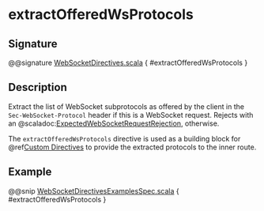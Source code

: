 # extractOfferedWsProtocols

## Signature

@@signature [WebSocketDirectives.scala](../../../../../../../../../akka-http/src/main/scala/akka/http/scaladsl/server/directives/WebSocketDirectives.scala) { #extractOfferedWsProtocols }

## Description

Extract the list of WebSocket subprotocols as offered by the client in the `Sec-WebSocket-Protocol` header if this is a WebSocket request. Rejects with an @scaladoc:[ExpectedWebSocketRequestRejection](akka.http.scaladsl.server.ExpectedWebSocketRequestRejection), otherwise.

The `extractOfferedWsProtocols` directive is used as a building block for @ref[Custom Directives](../custom-directives.md#custom-directives) to provide the extracted protocols to the inner route.

## Example

@@snip [WebSocketDirectivesExamplesSpec.scala](../../../../../../../test/scala/docs/http/scaladsl/server/directives/WebSocketDirectivesExamplesSpec.scala) { #extractOfferedWsProtocols }
